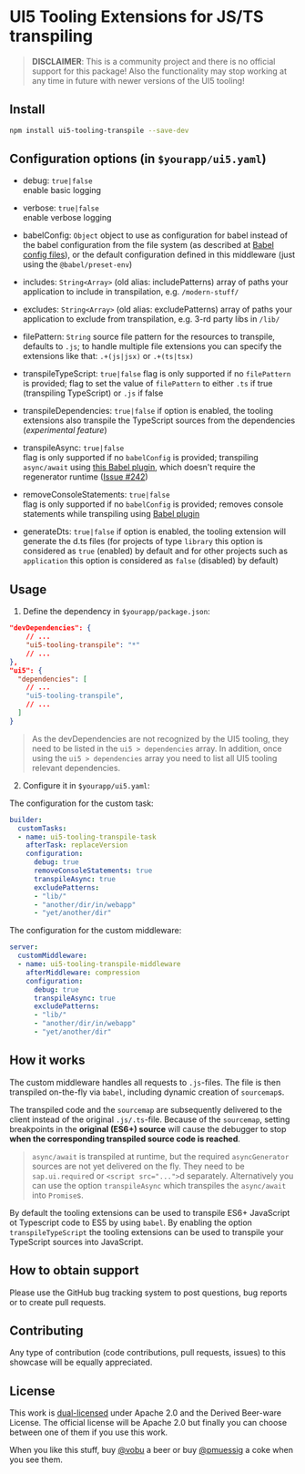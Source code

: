 # UI5 Tooling Extensions for JS/TS transpiling

> **DISCLAIMER**: This is a community project and there is no official support for this package! Also the functionality may stop working at any time in future with newer versions of the UI5 tooling!

## Install

```bash
npm install ui5-tooling-transpile --save-dev
```

## Configuration options (in `$yourapp/ui5.yaml`)

- debug: `true|false`  
  enable basic logging

- verbose: `true|false`  
  enable verbose logging

- babelConfig: `Object`
  object to use as configuration for babel instead of the babel configuration from the file system (as described at [Babel config files](https://babeljs.io/docs/en/config-files)), or the default configuration defined in this middleware (just using the `@babel/preset-env`)

- includes: `String<Array>` (old alias: includePatterns)
  array of paths your application to include in transpilation, e.g. `/modern-stuff/`

- excludes: `String<Array>` (old alias: excludePatterns)
  array of paths your application to exclude from transpilation, e.g. 3-rd party libs in `/lib/`

- filePattern: `String`
  source file pattern for the resources to transpile, defaults to `.js`; to handle multiple file extensions you can specify the extensions like that: `.+(js|jsx)` or `.+(ts|tsx)`

- transpileTypeScript: `true|false`
  flag is only supported if no `filePattern` is provided; flag to set the value of `filePattern` to either `.ts` if true (transpiling TypeScript) or `.js` if false

- transpileDependencies: `true|false`
  if option is enabled, the tooling extensions also transpile the TypeScript sources from the dependencies (*experimental feature*)

- transpileAsync: `true|false`  
  flag is only supported if no `babelConfig` is provided; transpiling `async/await` using [this Babel plugin](https://www.npmjs.com/package/babel-plugin-transform-async-to-promises), which doesn't require the regenerator runtime ([Issue #242](https://github.com/petermuessig/ui5-ecosystem-showcase/issues/242))

- removeConsoleStatements: `true|false`  
  flag is only supported if no `babelConfig` is provided; removes console statements while transpiling using [Babel plugin](https://babeljs.io/docs/en/babel-plugin-transform-remove-console)

- generateDts: `true|false`
  if option is enabled, the tooling extension will generate the d.ts files (for projects of type `library` this option is considered as `true` (enabled) by default and for other projects such as `application` this option is considered as `false` (disabled) by default)

## Usage

1. Define the dependency in `$yourapp/package.json`:

```json
"devDependencies": {
    // ...
    "ui5-tooling-transpile": "*"
    // ...
},
"ui5": {
  "dependencies": [
    // ...
    "ui5-tooling-transpile",
    // ...
  ]
}
```

> As the devDependencies are not recognized by the UI5 tooling, they need to be listed in the `ui5 > dependencies` array. In addition, once using the `ui5 > dependencies` array you need to list all UI5 tooling relevant dependencies.

2. Configure it in `$yourapp/ui5.yaml`:

The configuration for the custom task:

```yaml
builder:
  customTasks:
  - name: ui5-tooling-transpile-task
    afterTask: replaceVersion
    configuration:
      debug: true
      removeConsoleStatements: true
      transpileAsync: true
      excludePatterns:
      - "lib/"
      - "another/dir/in/webapp"
      - "yet/another/dir"
```

The configuration for the custom middleware:

```yaml
server:
  customMiddleware:
  - name: ui5-tooling-transpile-middleware
    afterMiddleware: compression
    configuration:
      debug: true
      transpileAsync: true
      excludePatterns:
      - "lib/"
      - "another/dir/in/webapp"
      - "yet/another/dir"
```

## How it works

The custom middleware handles all requests to `.js`-files. The file is then transpiled on-the-fly via `babel`, including dynamic creation of `sourcemap`s.

The transpiled code and the `sourcemap` are subsequently delivered to the client instead of the original `.js/.ts`-file. Because of the `sourcemap`, setting breakpoints in the **original (ES6+) source** will cause the debugger to stop **when the corresponding transpiled source code is reached**.

> `async/await` is transpiled at runtime, but the required `asyncGenerator` sources are not yet delivered on the fly. They need to be `sap.ui.require`d or `<script src="...">`d separately. Alternatively you can use the option `transpileAsync` which transpiles the `async/await` into `Promise`s.

By default the tooling extensions can be used to transpile ES6+ JavaScript ot Typescript code to ES5 by using `babel`. By enabling the option `transpileTypeScript` the tooling extensions can be used to transpile your TypeScript sources into JavaScript.

## How to obtain support

Please use the GitHub bug tracking system to post questions, bug reports or to create pull requests.

## Contributing

Any type of contribution (code contributions, pull requests, issues) to this showcase will be equally appreciated.

## License

This work is [dual-licensed](../../LICENSE) under Apache 2.0 and the Derived Beer-ware License. The official license will be Apache 2.0 but finally you can choose between one of them if you use this work.

When you like this stuff, buy [@vobu](https://twitter.com/vobu) a beer or buy [@pmuessig](https://twitter.com/pmuessig) a coke when you see them.
